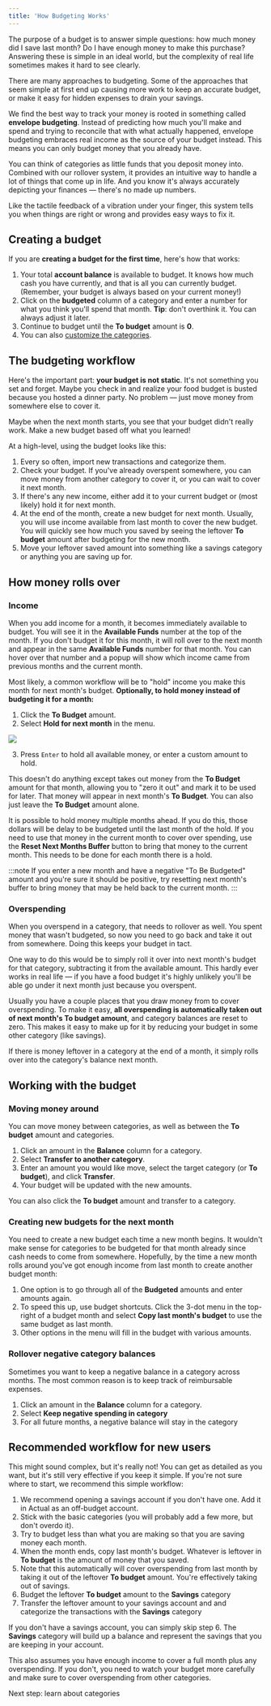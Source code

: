 ```yaml
---
title: 'How Budgeting Works'
---
```


The purpose of a budget is to answer simple questions: how much money did I save last month? Do I have enough money to make this purchase? Answering these is simple in an ideal world, but the complexity of real life sometimes makes it hard to see clearly.

There are many approaches to budgeting. Some of the approaches that seem simple at first end up causing more work to keep an accurate budget, or make it easy for hidden expenses to drain your savings.

We find the best way to track your money is rooted in something called **envelope budgeting**. Instead of predicting how much you'll make and spend and trying to reconcile that with what actually happened, envelope budgeting embraces real income as the source of your budget instead. This means you can only budget money that you already have.

You can think of categories as little funds that you deposit money into. Combined with our rollover system, it provides an intuitive way to handle a lot of things that come up in life. And you know it's always accurately depicting your finances — there's no made up numbers.

Like the tactile feedback of a vibration under your finger, this system tells you when things are right or wrong and provides easy ways to fix it.

## Creating a budget

If you are **creating a budget for the first time**, here's how that works:

1. Your total **account balance** is available to budget. It knows how much cash you have currently, and that is all you can currently budget. (Remember, your budget is always based on your current money!)
2. Click on the **budgeted** column of a category and enter a number for what you think you'll spend that month. **Tip**: don't overthink it. You can always adjust it later.
3. Continue to budget until the **To budget** amount is **0**.
4. You can also [customize the categories](/budgeting/categories/).	

## The budgeting workflow

Here's the important part: **your budget is not static**. It's not something you set and forget. Maybe you check in and realize your food budget is busted because you hosted a dinner party. No problem — just move money from somewhere else to cover it.

Maybe when the next month starts, you see that your budget didn't really work. Make a new budget based off what you learned!

At a high-level, using the budget looks like this:

1. Every so often, import new transactions and categorize them.
2. Check your budget. If you've already overspent somewhere, you can move money from another category to cover it, or you can wait to cover it next month.
3. If there's any new income, either add it to your current budget or (most likely) hold it for next month.
4. At the end of the month, create a new budget for next month. Usually, you will use income available from last month to cover the new budget. You will quickly see how much you saved by seeing the leftover **To budget** amount after budgeting for the new month.
5. Move your leftover saved amount into something like a savings category or anything you are saving up for.

## How money rolls over

### Income

When you add income for a month, it becomes immediately available to budget. You will see it in the **Available Funds** number at the top of the month. If you don't budget it for this month, it will roll over to the next month and appear in the same **Available Funds** number for that month. You can hover over that number and a popup will show which income came from previous months and the current month.

Most likely, a common workflow will be to "hold" income you make this month for next month's budget. **Optionally, to hold money instead of budgeting it for a month:**

 1. Click the **To Budget** amount.
 2. Select **Hold for next month** in the menu.

 ![](/img/buffer-1.png)

 3. Press `Enter` to hold all available money, or enter a custom amount to hold.

This doesn't do anything except takes out money from the **To Budget** amount for that month, allowing you to "zero it out" and mark it to be used for later. That money will appear in next month's **To Budget**. You can also just leave the **To Budget** amount alone.

It is possible to hold money multiple months ahead.  If you do this, those dollars will be delay to be budgeted until the last month of the hold.  If you need to use that money in the current month to cover over spending, use the **Reset Next Months Buffer** button to bring that money to the current month.  This needs to be done for each month there is a hold.  

:::note
If you enter a new month and have a negative "To Be Budgeted" amount and you're sure it should be positive, try resetting next month's buffer to bring money that may be held back to the current month.
:::

### Overspending

When you overspend in a category, that needs to rollover as well. You spent money that wasn't budgeted, so now you need to go back and take it out from somewhere. Doing this keeps your budget in tact.

One way to do this would be to simply roll it over into next month's budget for that category, subtracting it from the available amount. This hardly ever works in real life — if you have a food budget it's highly unlikely you'll be able go under it next month just because you overspent.

Usually you have a couple places that you draw money from to cover overspending. To make it easy, **all overspending is automatically taken out of next month's To budget amount**, and category balances are reset to zero. This makes it easy to make up for it by reducing your budget in some other category (like savings).

If there is money leftover in a category at the end of a month, it simply rolls over into the category's balance next month.

## Working with the budget

### Moving money around

You can move money between categories, as well as between the **To budget** amount and categories.

1. Click an amount in the **Balance** column for a category.
2. Select **Transfer to another category**.
3. Enter an amount you would like move, select the target category (or **To budget**), and click **Transfer**.
4. Your budget will be updated with the new amounts.

You can also click the **To budget** amount and transfer to a category.

### Creating new budgets for the next month

You need to create a new budget each time a new month begins. It wouldn't make sense for categories to be budgeted for that month already since cash needs to come from somewhere. Hopefully, by the time a new month rolls around you've got enough income from last month to create another budget month:

1. One option is to go through all of the **Budgeted** amounts and enter amounts again.
2. To speed this up, use budget shortcuts. Click the 3-dot menu in the top-right of a budget month and select **Copy last month's budget** to use the same budget as last month.
3. Other options in the menu will fill in the budget with various amounts.

### Rollover negative category balances

Sometimes you want to keep a negative balance in a category across months. The most common reason is to keep track of reimbursable expenses.

1. Click an amount in the **Balance** column for a category.
2. Select **Keep negative spending in category**
3. For all future months, a negative balance will stay in the category




## Recommended workflow for new users

This might sound complex, but it's really not! You can get as detailed as you want, but it's still very effective if you keep it simple. If you're not sure where to start, we recommend this simple workflow:

1. We recommend opening a savings account if you don't have one. Add it in Actual as an off-budget account.
2. Stick with the basic categories (you will probably add a few more, but don't overdo it).
3. Try to budget less than what you are making so that you are saving money each month.
3. When the month ends, copy last month's budget. Whatever is leftover in **To budget** is the amount of money that you saved.
4. Note that this automatically will cover overspending from last month by taking it out of the leftover **To budget** amount. You're effectively taking out of savings.
5. Budget the leftover **To budget** amount to the **Savings** category
6. Transfer the leftover amount to your savings account and and categorize the transactions with the **Savings** category

If you don't have a savings account, you can simply skip step 6. The **Savings** category will build up a balance and represent the savings that you are keeping in your account.

This also assumes you have enough income to cover a full month plus any overspending. If you don't, you need to watch your budget more carefully and make sure to cover overspending from other categories.

<NextLink href="/docs/budgeting/categories/">Next step: learn about categories</NextLink>
